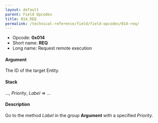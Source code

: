 ```yaml
---
layout: default
parent: Field Opcodes
title: 014_REQ
permalink: /technical-reference/field/field-opcodes/014-req/
---
```


-   Opcode: **0x014**
-   Short name: **REQ**
-   Long name: Request remote execution

#### Argument

The ID of the target Entity.

#### Stack

..., *Priority*, *Label* =&gt; ...

#### Description

Go to the method *Label* in the group **Argument** with a specified *Priority*.
